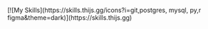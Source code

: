 <div style="display: inline_block"><br>
  [![My Skills](https://skills.thijs.gg/icons?i=git,postgres, mysql, py,r figma&theme=dark)](https://skills.thijs.gg)
</div>
